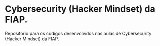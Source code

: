 # Cybersecurity (Hacker Mindset) da FIAP.
Repositório para os códigos desenvolvidos nas aulas de Cybersecurity (Hacker Mindset) da FIAP.

